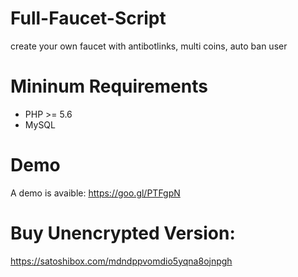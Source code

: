# Full-Faucet-Script
create your own faucet with antibotlinks, multi coins, auto ban user

# Mininum Requirements
- PHP >= 5.6
- MySQL

# Demo
A demo is avaible: https://goo.gl/PTFgpN
# Buy Unencrypted Version:
https://satoshibox.com/mdndppvomdio5yqna8ojnpgh
